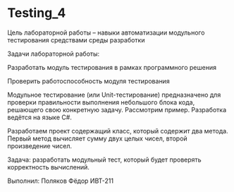 # Testing_4

Цель лабораторной работы – навыки автоматизации модульного тестирования средствами среды разработки

Задачи лабораторной работы: 

Разработать модуль тестирования в рамках программного решения
  
Проверить работоспособность модуля тестирования

Модульное тестирование (или Unit-тестирование) предназначено для проверки правильности выполнения небольшого блока кода, решающего свою конкретную задачу. Рассмотрим пример. Разработка ведётся на языке C#.

Разработаем проект содержащий класс, который содержит два метода. Первый метод вычисляет сумму двух целых чисел, второй произведение чисел.

Задача: разработать модульный тест, который будет проверять корректность вычислений.

Выполнил: Поляков Фёдор ИВТ-211
